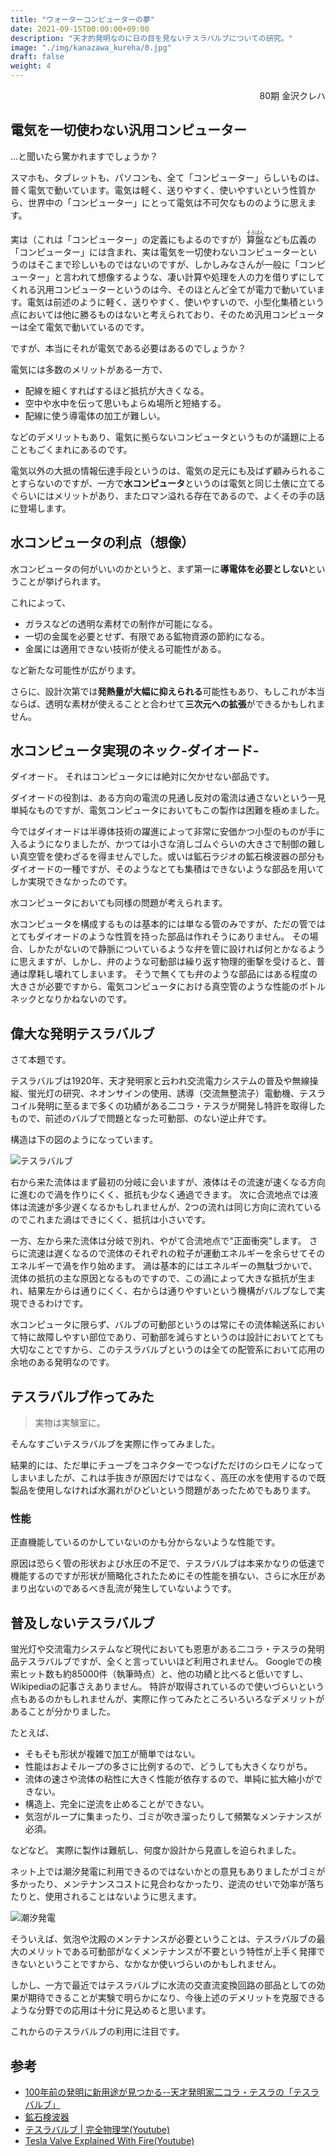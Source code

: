 ```yaml
---
title: "ウォーターコンピューターの夢"
date: 2021-09-15T00:00:00+09:00
description: "天才的発明なのに日の目を見ないテスラバルブについての研究。"
image: "./img/kanazawa_kureha/0.jpg"
draft: false
weight: 4
---
```


<div align="right">80期 金沢クレハ</div>

## 電気を**一切**使わない汎用コンピューター

...と聞いたら驚かれますでしょうか？

スマホも、タブレットも、パソコンも、全て「コンピューター」らしいものは、普く電気で動いています。電気は軽く、送りやすく、使いやすいという性質から、世界中の「コンピューター」にとって電気は不可欠なもののように思えます。

実は（これは「コンピューター」の定義にもよるのですが）<ruby><rb>算盤</rb><rp>(</rp><rt>そろばん</rt><rp>)</rp></ruby>なども広義の「コンピューター」には含まれ、実は電気を一切使わないコンピューターというのはそこまで珍しいものではないのですが、しかしみなさんが一般に「コンピューター」と言われて想像するような、凄い計算や処理を人の力を借りずにしてくれる汎用コンピューターというのは今、そのほとんど全てが電力で動いています。電気は前述のように軽く、送りやすく、使いやすいので、小型化集積という点においては他に勝るものはないと考えられており、そのため汎用コンピューターは全て電気で動いているのです。

ですが、本当にそれが電気である必要はあるのでしょうか？

電気には多数のメリットがある一方で、
* 配線を細くすればするほど抵抗が大きくなる。
* 空中や水中を伝って思いもよらぬ場所と短絡する。
* 配線に使う導電体の加工が難しい。

などのデメリットもあり、電気に拠らないコンピュータというものが議題に上ることもごくまれにあるのです。

電気以外の大抵の情報伝達手段というのは、電気の足元にも及ばず顧みられることすらないのですが、一方で**水コンピュータ**というのは電気と同じ土俵に立てるぐらいにはメリットがあり、またロマン溢れる存在であるので、よくその手の話に登場します。

## 水コンピュータの利点（想像）

水コンピュータの何がいいのかというと、まず第一に**導電体を必要としない**ということが挙げられます。

これによって、
* ガラスなどの透明な素材での制作が可能になる。
* 一切の金属を必要とせず、有限である鉱物資源の節約になる。
* 金属には適用できない技術が使える可能性がある。

など新たな可能性が広がります。

さらに、設計次第では**発熱量が大幅に抑えられる**可能性もあり、もしこれが本当ならば、透明な素材が使えることと合わせて**三次元への拡張**ができるかもしれません。

## 水コンピュータ実現のネック-ダイオード-

ダイオード。
それはコンピュータには絶対に欠かせない部品です。

ダイオードの役割は、ある方向の電流の見通し反対の電流は通さないという一見単純なものですが、電気コンピュータにおいてもこの製作は困難を極めました。

今ではダイオードは半導体技術の躍進によって非常に安価かつ小型のものが手に入るようになりましたが、かつては小さな消しゴムぐらいの大きさで制御の難しい真空管を使わざるを得ませんでした。或いは鉱石ラジオの鉱石検波器の部分もダイオードの一種ですが、そのようなとても集積はできないような部品を用いてしか実現できなかったのです。

水コンピュータにおいても同様の問題が考えられます。

水コンピュータを構成するものは基本的には単なる管のみですが、ただの管ではとてもダイオードのような性質を持った部品は作れそうにありません。
その場合、しかたがないので静脈についているような弁を管に設ければ何とかなるように思えますが、しかし、弁のような可動部は繰り返す物理的衝撃を受けると、普通は摩耗し壊れてしまいます。
そうで無くても弁のような部品にはある程度の大きさが必要ですから、電気コンピュータにおける真空管のような性能のボトルネックとなりかねないのです。

## 偉大な発明テスラバルブ

さて本題です。

テスラバルブは1920年、天才発明家と云われ交流電力システムの普及や無線操縦、蛍光灯の研究、ネオンサインの使用、誘導（交流無整流子）電動機、テスラコイル発明に至るまで多くの功績がある二コラ・テスラが開発し特許を取得したもので、前述のバルブで問題となった可動部、のない逆止弁です。

構造は下の図のようになっています。

![テスラバルブ](./../../img/kanazawa_kureha/1.png)

右から来た流体はまず最初の分岐に会いますが、液体はその流速が速くなる方向に進むので渦を作りにくく、抵抗も少なく通過できます。
次に合流地点では液体は流速が多少遅くなるかもしれませんが、2つの流れは同じ方向に流れているのでこれまた渦はできにくく、抵抗は小さいです。

一方、左から来た流体は分岐で別れ、やがて合流地点で"正面衝突"します。
さらに流速は遅くなるので流体のそれぞれの粒子が運動エネルギーを余らせてそのエネルギーで渦を作り始めます。
渦は基本的にはエネルギーの無駄づかいで、流体の抵抗の主な原因となるものですので、この渦によって大きな抵抗が生まれ、結果左からは通りにくく、右からは通りやすいという機構がバルブなしで実現できるわけです。

水コンピュータに限らず、バルブの可動部というのは常にその流体輸送系において特に故障しやすい部位であり、可動部を減らすというのは設計においてとても大切なことですから、このテスラバルブというのは全ての配管系において応用の余地のある発明なのです。

## テスラバルブ作ってみた

> 実物は実験室に。

そんなすごいテスラバルブを実際に作ってみました。

結果的には、ただ単にチューブをコネクターでつなげただけのシロモノになってしまいましたが、これは手抜きが原因だけではなく、高圧の水を使用するので既製品を使用しなければ水漏れがひどいという問題があったためでもあります。

### 性能

正直機能しているのかしていないのかも分からないような性能です。

原因は恐らく管の形状および水圧の不足で、テスラバルブは本来かなりの低速で機能するのですが形状が簡略化されたためにその性能を損ない、さらに水圧があまり出ないのであるべき乱流が発生していないようです。

## 普及しないテスラバルブ

蛍光灯や交流電力システムなど現代においても恩恵がある二コラ・テスラの発明品テスラバルブですが、全くと言っていいほど利用されません。
Googleでの検索ヒット数も約85000件（執筆時点）と、他の功績と比べると低いですし、Wikipediaの記事さえありません。
特許が取得されているので使いづらいという点もあるのかもしれませんが、実際に作ってみたところいろいろなデメリットがあることが分かりました。

たとえば、
* そもそも形状が複雑で加工が簡単ではない。
* 性能はおよそループの多さに比例するので、どうしても大きくなりがち。
* 流体の速さや流体の粘性に大きく性能が依存するので、単純に拡大縮小ができない。
* 構造上、完全に逆流を止めることができない。
* 気泡がループに集まったり、ゴミが吹き溜ったりして頻繁なメンテナンスが必須。

などなど。
実際に製作は難航し、何度か設計から見直しを迫られました。

ネット上では潮汐発電に利用できるのではないかとの意見もありましたがゴミが多かったり、メンテナンスコストに見合わなかったり、逆流のせいで効率が落ちたりと、使用されることはないように思えます。

![潮汐発電](./../../img/kanazawa_kureha/2.png)

そういえば、気泡や沈殿のメンテナンスが必要ということは、テスラバルブの最大のメリットである可動部がなくメンテナンスが不要という特性が上手く発揮できないということですから、なかなか使いづらいのかもしれません。

しかし、一方で最近ではテスラバルブに水流の交直流変換回路の部品としての効果が期待できることが実験で明らかになり、今後上述のデメリットを克服できるような分野での応用は十分に見込めると思います。

これからのテスラバルブの利用に注目です。

## 参考

* [100年前の発明に新用途が見つかる--天才発明家二コラ・テスラの「テスラバルブ」](https://japan.cnet.com/article/35171064/)
* [鉱石検波器](http://radiokobo.sakura.ne.jp/G/x-radio/STARcrystal.html)
* [テスラバルブ | 完全物理学(Youtube)](https://www.youtube.com/watch?v=-jMJMCYUq54)
* [Tesla Valve Explained With Fire(Youtube)](https://www.youtube.com/watch?v=tcV1EYSUQME)